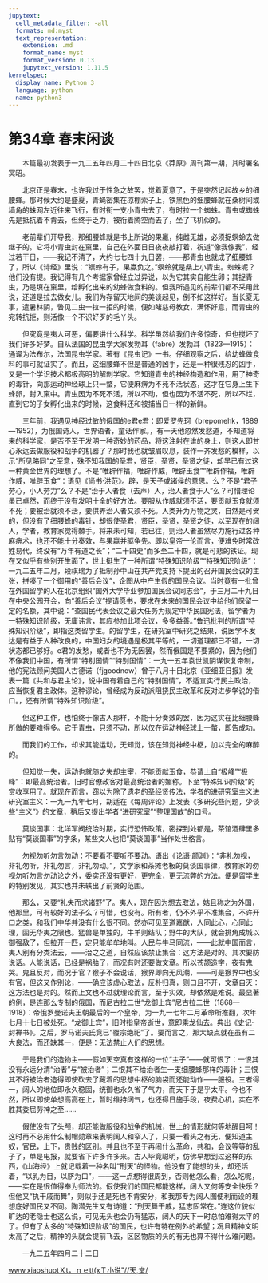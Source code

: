 ```yaml
---
jupytext:
  cell_metadata_filter: -all
  formats: md:myst
  text_representation:
    extension: .md
    format_name: myst
    format_version: 0.13
    jupytext_version: 1.11.5
kernelspec:
  display_name: Python 3
  language: python
  name: python3
---
```

# 第34章  春末闲谈 

　　本篇最初发表于一九二五年四月二十四日北京《莽原》周刊第一期，其时署名冥昭。 

　　北京正是春末，也许我过于性急之故罢，觉着夏意了，于是突然记起故乡的细腰蜂。那时候大约是盛夏，青蝇密集在凉棚索子上，铁黑色的细腰蜂就在桑树间或墙角的蛛网左近往来飞行，有时衔一支小青虫去了，有时拉一个蜘蛛。青虫或蜘蛛先是抵抗着不肯去，但终于乏力，被衔着腾空而去了，坐了飞机似的。 

　　老前辈们开导我，那细腰蜂就是书上所说的果蠃，纯雌无雄，必须捉螟蛉去做继子的。它将小青虫封在窠里，自己在外面日日夜夜敲打着，祝道“像我像我”，经过若干日，——我记不清了，大约七七四十九日罢，——那青虫也就成了细腰蜂了，所以《诗经》里说：“螟蛉有子，果蠃负之。”螟蛉就是桑上小青虫。蜘蛛呢？他们没有提。我记得有几个考据家曾经立过异说，以为它其实自能生卵；其捉青虫，乃是填在窠里，给孵化出来的幼蜂做食料的。但我所遇见的前辈们都不采用此说，还道是拉去做女儿。我们为存留天地间的美谈起见，倒不如这样好。当长夏无事，遣暑林阴，瞥见二虫一拉一拒的时候，便如睹慈母教女，满怀好意，而青虫的宛转抗拒，则活像一个不识好歹的毛丫头。 

　　但究竟是夷人可恶，偏要讲什么科学。科学虽然给我们许多惊奇，但也搅坏了我们许多好梦。自从法国的昆虫学大家发勃耳（fabre）发勃耳（1823—1915）：通译为法布尔，法国昆虫学家。著有《昆虫记》一书。仔细观察之后，给幼蜂做食料的事可就证实了。而且，这细腰蜂不但是普通的凶手，还是一种很残忍的凶手，又是一个学识技术都极高明的解剖学家。它知道青虫的神经构造和作用，用了神奇的毒针，向那运动神经球上只一螫，它便麻痹为不死不活状态，这才在它身上生下蜂卵，封入窠中。青虫因为不死不活，所以不动，但也因为不活不死，所以不烂，直到它的子女孵化出来的时候，这食料还和被捕当日一样的新鲜。 

　　三年前，我遇见神经过敏的俄国的e君e君：即爱罗先珂（brepomehk，1889—1952），为俄国诗人，世界语者，童话作家。，有一天他忽然发愁道，不知道将来的科学家，是否不至于发明一种奇妙的药品，将这注射在谁的身上，则这人即甘心永远去做服役和战争的机器了？那时我也就皱眉叹息，装作一齐发愁的模样，以示“所见略同”之至意，殊不知我国的圣君，贤臣，圣贤，圣贤之徒，却早已有过这一种黄金世界的理想了。不是“唯辟作福，唯辟作威，唯辟玉食”“唯辟作福，唯辟作威，唯辟玉食”：语见《尚书·洪范》。辟，是天子或诸侯的意思。么？不是“君子劳心，小人劳力”么？不是“治于人者食（去声）人，治人者食于人”么？可惜理论虽已卓然，而终于没有发明十全的好方法。要服从作威就须不活，要贡献玉食就须不死；要被治就须不活，要供养治人者又须不死。人类升为万物之灵，自然是可贺的，但没有了细腰蜂的毒针，却很使圣君，贤臣，圣贤，圣贤之徒，以至现在的阔人，学者，教育家觉得棘手。将来未可知，若已往，则治人者虽然尽力施行过各种麻痹术，也还不能十分奏效，与果蠃并驱争先。即以皇帝一伦而言，便难免时常改姓易代，终没有“万年有道之长”；“二十四史”而多至二十四，就是可悲的铁证。现在又似乎有些别开生面了，世上挺生了一种所谓“特殊知识阶级”“特殊知识阶级”：一九二五年二月，段祺瑞为了抵制孙中山在共产党支持下提出的召开国民会议的主张，拼凑了一个御用的“善后会议”，企图从中产生假的国民会议。当时竟有一批曾在外国留学的人在北京组织“国外大学毕业参加国民会议同志会”，于三月二十九日在中央公园开会，向“善后会议”提请愿书，要求在未来的国民会议中给他们保留一定的名额，其中说：“查国民代表会议之最大任务为规定中华民国宪法，留学者为一特殊知识阶级，无庸讳言，其应参加此项会议，多多益善。”鲁迅批判的所谓“特殊知识阶级”，即指这类留学生。的留学生，在研究室中研究之结果，说医学不发达是有益于人种改良的，中国妇女的境遇是极其平等的，一切道理都已不错，一切状态都已够好。e君的发愁，或者也不为无因罢，然而俄国是不要紧的，因为他们不像我们中国，有所谓“特别国情”“特别国情”：一九一五年袁世凯阴谋恢复帝制，他的宪法顾问美国人古德诺（fjgoodnow）曾于八月十日北京《亚细亚日报》发表一篇《共和与君主论》，说中国有着自己的“特别国情”，不适宜实行民主政治，应当恢复君主政体。这种谬论，曾经成为反动派阻挠民主改革和反对进步学说的借口。，还有所谓“特殊知识阶级”。 

　　但这种工作，也怕终于像古人那样，不能十分奏效的罢，因为这实在比细腰蜂所做的要难得多。它于青虫，只须不动，所以仅在运动神经球上一螫，即告成功。 

　　而我们的工作，却求其能运动，无知觉，该在知觉神经中枢，加以完全的麻醉的。 

　　但知觉一失，运动也就随之失却主宰，不能贡献玉食，恭请上自“极峰”“极峰”：即最高统治者。旧时官僚政客对最高统治者的媚称。下至“特殊知识阶级”的赏收享用了。就现在而言，窃以为除了遗老的圣经贤传法，学者的进研究室主义进研究室主义：一九一九年七月，胡适在《每周评论》上发表《多研究些问题，少谈些“主义”》的文章，稍后又提出学者“进研究室”“整理国故”的口号。 

　　莫谈国事：北洋军阀统治时期，实行恐怖政策，密探到处都是，茶馆酒肆里多贴有“莫谈国事”的字条，某些文人也把“莫谈国事”当作处世格言。 

　　勿视勿听勿言勿动：不要看不要听不要动。语出《论语·颜渊》：“非礼勿视，非礼勿听，非礼勿言，非礼勿动。”，文学家和茶摊老板的莫谈国事律，教育家的勿视勿听勿言勿动论之外，委实还没有更好，更完全，更无流弊的方法。便是留学生的特别发见，其实也并未轶出了前贤的范围。 

　　那么，又要“礼失而求诸野”了。夷人，现在因为想去取法，姑且称之为外国，他那里，可有较好的法子么？可惜，也没有。所有者，仍不外乎不准集会，不许开口之类，和我们中华并没有什么很不同。然亦可见至道嘉猷，人同此心，心同此理，固无华夷之限也。猛兽是单独的，牛羊则结队；野牛的大队，就会排角成城以御强敌了，但拉开一匹，定只能牟牟地叫。人民与牛马同流，——此就中国而言，夷人别有分类法云，——治之之道，自然应该禁止集合：这方法是对的。其次要防说话。人能说话，已经是祸胎了，而况有时还要做文章。所以苍颉造字，夜有鬼哭。鬼且反对，而况于官？猴子不会说话，猴界即向无风潮，——可是猴界中也没有官，但这又作别论，——确应该虚心取法，反朴归真，则口且不开，文章自灭：这方法也是对的。然而上文也不过就理论而言，至于实效，却依然是难说。最显著的例，是连那么专制的俄国，而尼古拉二世“龙御上宾”尼古拉二世（1868—1918）：帝俄罗曼诺夫王朝最后的一个皇帝，为一九一七年二月革命所推翻，次年七月十七日被处死。“龙御上宾”，旧时指皇帝逝世，意即乘龙仙去。典出《史记·封禅书》。之后，罗马诺夫氏竟已“覆宗绝祀”了。要而言之，那大缺点就在虽有二大良法，而还缺其一，便是：无法禁止人们的思想。 

　　于是我们的造物主——假如天空真有这样的一位“主子”——就可恨了：一恨其没有永远分清“治者”与“被治者”；二恨其不给治者生一支细腰蜂那样的毒针；三恨其不将被治者造得即使砍去了藏着的思想中枢的脑袋而还能动作——服役。三者得一，阔人的地位即永久稳固，统御也永久省了气力，而天下于是乎太平。今也不然，所以即使单想高高在上，暂时维持阔气，也还得日施手段，夜费心机，实在不胜其委屈劳神之至…… 

　　假使没有了头颅，却还能做服役和战争的机械，世上的情形就何等地醒目呵！这时再不必用什么制帽勋章来表明阔人和窄人了，只要一看头之有无，便知道主奴，官民，上下，贵贱的区别。并且也不至于再闹什么革命，共和，会议等等的乱子了，单是电报，就要省下许多许多来。古人毕竟聪明，仿佛早想到过这样的东西，《山海经》上就记载着一种名叫“刑天”的怪物。他没有了能想的头，却还活着，“以乳为目，以脐为口”，——这一点想得很周到，否则他怎么看，怎么吃呢，——实在是很值得奉为师法的。假使我们的国民都能这样，阔人又何等安全快乐？但他又“执干戚而舞”，则似乎还是死也不肯安分，和我那专为阔人图便利而设的理想底好国民又不同。陶潜先生又有诗道：“刑天舞干戚，猛志固常在。”连这位貌似旷达的老隐士也这么说，可见无头也会仍有猛志，阔人的天下一时总怕难得太平的了。但有了太多的“特殊知识阶级”的国民，也许有特在例外的希望；况且精神文明太高了之后，精神的头就会提前飞去，区区物质的头的有无也算不得什么难问题。 

　　一九二五年四月二十二日 

www.xiaoshuotＸt，ｎｅtt(xＴ小说"//天,堂/ 

